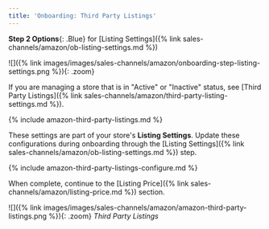 ```yaml
---
title: 'Onboarding: Third Party Listings' 
---
```



**Step 2 Options**{: .Blue} for [Listing Settings]({% link sales-channels/amazon/ob-listing-settings.md %})

![]({% link images/images/sales-channels/amazon/onboarding-step-listing-settings.png %}){: .zoom}

If you are managing a store that is in "Active" or "Inactive" status, see [Third Party Listings]({% link sales-channels/amazon/third-party-listing-settings.md %}).

{% include amazon-third-party-listings.md %}

These settings are part of your store's **Listing Settings**. Update these configurations during onboarding through the [Listing Settings]({% link sales-channels/amazon/ob-listing-settings.md %}) step.

{% include amazon-third-party-listings-configure.md %}

When complete, continue to the [Listing Price]({% link sales-channels/amazon/listing-price.md %}) section.

![]({% link images/images/sales-channels/amazon/amazon-third-party-listings.png %}){: .zoom}
_Third Party Listings_
